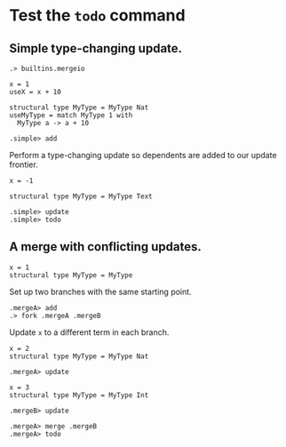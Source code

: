 # Test the `todo` command

## Simple type-changing update.

```ucm:hide
.> builtins.mergeio
```

```unison:hide
x = 1
useX = x + 10

structural type MyType = MyType Nat
useMyType = match MyType 1 with
  MyType a -> a + 10
```

```ucm:hide
.simple> add
```

Perform a type-changing update so dependents are added to our update frontier.

```unison:hide
x = -1

structural type MyType = MyType Text
```

```ucm:error
.simple> update
.simple> todo
```

## A merge with conflicting updates.

```unison:hide
x = 1
structural type MyType = MyType
```

Set up two branches with the same starting point.

```ucm:hide
.mergeA> add
.> fork .mergeA .mergeB
```

Update `x` to a different term in each branch.

```unison:hide
x = 2
structural type MyType = MyType Nat
```

```ucm:hide
.mergeA> update
```

```unison:hide
x = 3
structural type MyType = MyType Int
```

```ucm:hide
.mergeB> update
```

```ucm:error
.mergeA> merge .mergeB
.mergeA> todo
```
